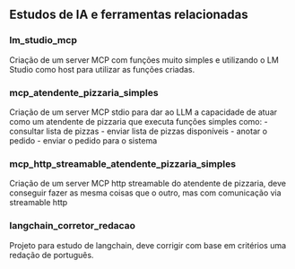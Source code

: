 ## Estudos de IA e ferramentas relacionadas

### lm_studio_mcp
Criação de um server MCP com funções muito simples e utilizando o LM Studio como host para utilizar as funções criadas.

### mcp_atendente_pizzaria_simples
Criação de um server MCP stdio para dar ao LLM a capacidade de atuar como um atendente de pizzaria que executa funções simples como:
    - consultar lista de pizzas
    - enviar lista de pizzas disponíveis
    - anotar o pedido
    - enviar o pedido para o sistema

### mcp_http_streamable_atendente_pizzaria_simples
Criação de um server MCP http streamable do atendente de pizzaria, deve conseguir fazer as mesma coisas que o outro, mas com comunicação via streamable http

### langchain_corretor_redacao
Projeto para estudo de langchain, deve corrigir com base em critérios uma redação de português.